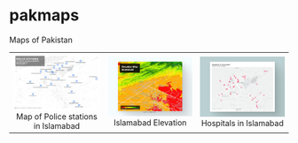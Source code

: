 # pakmaps
Maps of Pakistan

| | | |
|:-------------------------:|:-------------------------:|:-------------------------:|
|<img width="1604" alt="Police staions in Islamabad Map" src="police_stations_islamabad.png">  Map of Police stations in Islamabad|<img width="1604" alt="Elevation Islamabad" src="Elevation_isb_1.png">  Islamabad Elevation|<img width="1604" alt="Hospitals in Islamabad" src="Hospitals_ISB.png">  Hospitals in Islamabad|


